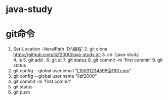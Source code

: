 # java-study



# git命令
1. Set-Location -literalPath 'D:\编程'
   2. git clone https://github.com/lizf2000/java-study.git
   3. cd .\java-study\
   4. ls
   5. git add .
   6. git st
   7. git status
   8. git commit -m 'first commit'
   9. git status
  10. git config --global user.email "L15031234599@163.com"
  11. git config --global user.name "lizf2000"
  12. git commit -m 'first commit'
  13. git status
  14. git push


